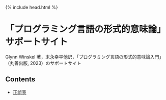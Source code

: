 {% include head.html %}

# 「プログラミング言語の形式的意味論」サポートサイト

Glynn Winskel 著，末永幸平他訳，「プログラミング言語の形式的意味論入門」（丸善出版, 2023）のサポートサイト

## Contents

- [正誤表](correction.md)

